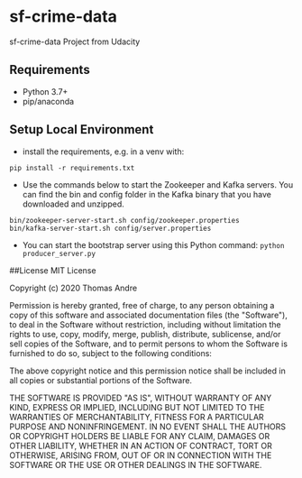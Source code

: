 # sf-crime-data
sf-crime-data Project from Udacity

## Requirements
* Python 3.7+
* pip/anaconda

## Setup Local Environment
* install the requirements, e.g. in a venv with:
```
pip install -r requirements.txt
```
* Use the commands below to start the Zookeeper and Kafka servers. You can find the bin and config folder in the Kafka binary that you have downloaded and unzipped.
```
bin/zookeeper-server-start.sh config/zookeeper.properties
bin/kafka-server-start.sh config/server.properties
```
* You can start the bootstrap server using this Python command: `python producer_server.py`


##License
MIT License

Copyright (c) 2020 Thomas Andre

Permission is hereby granted, free of charge, to any person obtaining a copy
of this software and associated documentation files (the "Software"), to deal
in the Software without restriction, including without limitation the rights
to use, copy, modify, merge, publish, distribute, sublicense, and/or sell
copies of the Software, and to permit persons to whom the Software is
furnished to do so, subject to the following conditions:

The above copyright notice and this permission notice shall be included in all
copies or substantial portions of the Software.

THE SOFTWARE IS PROVIDED "AS IS", WITHOUT WARRANTY OF ANY KIND, EXPRESS OR
IMPLIED, INCLUDING BUT NOT LIMITED TO THE WARRANTIES OF MERCHANTABILITY,
FITNESS FOR A PARTICULAR PURPOSE AND NONINFRINGEMENT. IN NO EVENT SHALL THE
AUTHORS OR COPYRIGHT HOLDERS BE LIABLE FOR ANY CLAIM, DAMAGES OR OTHER
LIABILITY, WHETHER IN AN ACTION OF CONTRACT, TORT OR OTHERWISE, ARISING FROM,
OUT OF OR IN CONNECTION WITH THE SOFTWARE OR THE USE OR OTHER DEALINGS IN THE
SOFTWARE.

